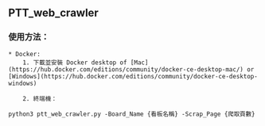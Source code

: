 ## PTT_web_crawler
### 使用方法：
	* Docker:
		1. 下載並安裝 Docker desktop of [Mac](https://hub.docker.com/editions/community/docker-ce-desktop-mac/) or [Windows](https://hub.docker.com/editions/community/docker-ce-desktop-windows)

		2. 終端機：


`python3 ptt_web_crawler.py -Board_Name {看板名稱} -Scrap_Page {爬取頁數}`
